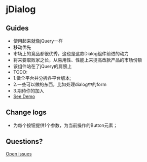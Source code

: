 jDialog
======

## Guides
- 使用起来就像jQuery一样
- 移动优先
- 市场上的竞品都很优秀，这也是这款Dialog组件前进的动力
- 将来要取败家之长，从易用性、性能上来提高改款产品的市场份额
- 该组件站在了jQuery的肩膀上
- TODO: 
- 1.做全平台并分拆各平台版本; 
- 2.一些可以做的东西，比如处理dialog中的form
- 3.期待你的加入
- [See Demo](http://litson.github.io/2015/01/02/jDialog/)

## Change logs
- 为每个按钮提供1个参数，为当前操作的Button元素；

## Questions?
[Open issues](https://github.com/litson/jDialog/issues/new)
